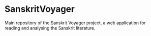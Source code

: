 # SanskritVoyager
Main repository of the Sanskrit Voyager project, a web application for reading and analysing the Sanskrit literature. 
